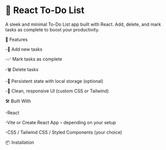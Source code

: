 # 📝 React To-Do List

A sleek and minimal To-Do List app built with React. Add, delete, and mark tasks as complete to boost your productivity.

🚀 Features

  -📌 Add new tasks

  -✅ Mark tasks as complete

  -🗑️ Delete tasks

  -💾 Persistent state with local storage (optional)

  -💅 Clean, responsive UI (custom CSS or Tailwind)

🛠️ Built With 

  -React

  -Vite or Create React App – depending on your setup

  -CSS / Tailwind CSS / Styled Components (your choice)

📦 Installation

